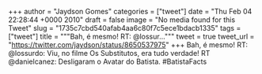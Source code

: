 
+++
author = "Jaydson Gomes"
categories = ["tweet"]
date = "Thu Feb 04 22:28:44 +0000 2010"
draft = false
image = "No media found for this Tweet"
slug = "1735c7cbd540afab4aa6c80f7c5ece1bdacb1335"
tags = ["tweet"]
title = """Bah, é mesmo! RT: @lossur..."""
tweet = true
tweet_url = "https://twitter.com/jaydson/status/8650537975"
+++
Bah, é mesmo! RT: @lossurdo: Viu, no filme Os Substitutos, era tudo verdade! RT @danielcanez: Desligaram o Avatar do Batista. #BatistaFacts
